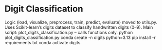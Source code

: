 # Digit Classification
Logic (load, visualize, preprocess, train, predict, evaluate) moved to utils.py.
Uses Scikit-learn’s digits dataset to classify handwritten digits (0–9).
Main script: plot_digits_classification.py – calls functions only.
python plot_digits_classification.py
conda create -n digits python=3.13
pip install -r requirements.txt
conda activate digits